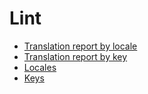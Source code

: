# Lint

- [Translation report by locale](locales.txt)
- [Translation report by key](keys.txt)
- [Locales](locales)
- [Keys](keys)
